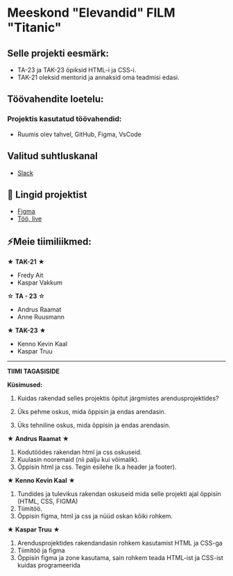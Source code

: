 # Meeskond "Elevandid" FILM "Titanic"

## Selle projekti eesmärk:
- TA-23 ja TAK-23 õpiksid HTML-i ja CSS-i.
- TAK-21 oleksid mentorid ja annaksid oma teadmisi edasi.

## Töövahendite loetelu:
### Projektis kasutatud töövahendid:
- Ruumis olev tahvel, GitHub, Figma, VsCode

## Valitud suhtluskanal
- [Slack](https://slack.com/)

 ## 📓 Lingid projektist
- [Figma](https://www.figma.com/file/ssSwfPAdyoLyLZZY8YxCTI/elevandid?type=design&node-id=0-1&mode=design)
- [Töö, live]()

## ⚡Meie tiimiliikmed:
★ **TAK-21** ★
- Fredy Ait
- Kaspar Vakkum

☆ **TA - 23** ☆
- Andrus Raamat
- Anne Ruusmann

★ **TAK-23** ★
- Kenno Kevin Kaal
- Kaspar Truu

-----------
**TIIMI TAGASISIDE**

**Küsimused:**
1. Kuidas rakendad selles projektis õpitut järgmistes arendusprojektides?


2. Üks pehme oskus, mida õppisin ja endas arendasin.


3. Üks tehniline oskus, mida õppisin ja endas arendasin.

★ **Andrus Raamat** ★
1. Kodutöödes rakendan html ja css oskuseid.
2. Kuulasin nooremaid (nii palju kui võimalik).
3. Õppisin html ja css. Tegin esilehe (k.a header ja footer).

★ **Kenno Kevin Kaal** ★
1. Tundides ja tulevikus rakendan oskuseid mida selle projekti ajal õppisin (HTML, CSS, FIGMA)
2. Tiimitöö.
3. Õppisin figma, html ja css ja nüüd oskan kõiki rohkem.

★ **Kaspar Truu** ★
1. Arendusprojektides rakendandasin rohkem kasutamist HTML ja CSS-ga
2. Tiimitöö ja figma
3. Õppisin figma ja zone kasutama, sain rohkem teada HTML-ist ja CSS-ist kuidas programeerida 
